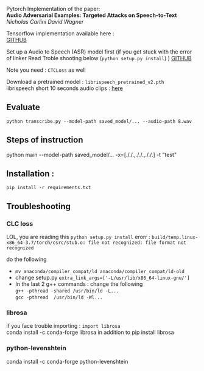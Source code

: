 
Pytorch Implementation of the paper:  
**Audio Adversarial Examples: Targeted Attacks on Speech-to-Text**  
*Nicholas Carlini David Wagner*  

Tensorflow implementation available here :   
[GITHUB](https://github.com/carlini/audio_adversarial_examples)


Set up a Audio to Speech (ASR) model first   (if you get stuck with the error of linker Read Troble shooting below (`python setup.py install`) ) 
[GITHUB](https://github.com/SeanNaren/deepspeech.pytorch)  

Note you need : `CTCLoss` as well


Download a pretrained model : `librispeech_pretrained_v2.pth`   
librispeech short 10 seconds audio clips : [here](https://github.com/ppriyank/Adveserial-Attacks/tree/master/audio-dataset/short-audio)  

## Evaluate
`python transcribe.py --model-path saved_model/... --audio-path 8.wav`   

## Steps of instruction 
python main --model-path saved_model/... -x=[././.,././.,././.] -t "test"

## Installation : 
`pip install -r requirements.txt`  

 

## Troubleshooting 
### CLC loss 
LOL, you are reading this
`python setup.py install`
erorr : 
`build/temp.linux-x86_64-3.7/torch/csrc/stub.o: file not recognized: file format not recognized`  

do the following 
* `mv anaconda/compiler_compat/ld anaconda/compiler_compat/ld-old` 
* change setup.py `extra_link_args=['-L/usr/lib/x86_64-linux-gnu/']`  
* In the last 2 g++ commands : change the following   
`g++ -pthread -shared /usr/bin/ld -L...`  
`gcc -pthread  /usr/bin/ld -Wl...`


### librosa  
if you face trouble importing : `import librosa`  
conda install -c conda-forge librosa
in addition to pip install librosa

### python-levenshtein 
conda install -c conda-forge python-levenshtein  